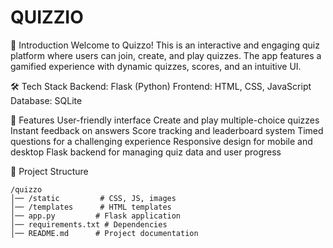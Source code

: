 # QUIZZIO
📌 Introduction
Welcome to Quizzo! This is an interactive and engaging quiz platform where users can join, create, and play quizzes. The app features a gamified experience with dynamic quizzes, scores, and an intuitive UI.

🛠️ Tech Stack
Backend: Flask (Python)
Frontend: HTML, CSS, JavaScript
Database: SQLite

🚀 Features
User-friendly interface
Create and play multiple-choice quizzes
Instant feedback on answers
Score tracking and leaderboard system
Timed questions for a challenging experience
Responsive design for mobile and desktop
Flask backend for managing quiz data and user progress

📂 Project Structure
```
/quizzo
│── /static         # CSS, JS, images
│── /templates      # HTML templates
│── app.py         # Flask application
│── requirements.txt # Dependencies
│── README.md      # Project documentation
```
